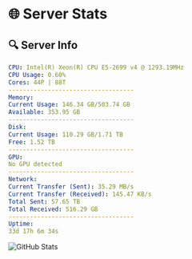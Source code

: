 # 🌐 Server Stats
## 🔍 Server Info
```yaml
CPU: Intel(R) Xeon(R) CPU E5-2699 v4 @ 1293.19MHz
CPU Usage: 0.60%
Cores: 44P | 88T
-----------------------------------
Memory:
Current Usage: 146.34 GB/503.74 GB
Available: 353.95 GB
-----------------------------------
Disk:
Current Usage: 110.29 GB/1.71 TB
Free: 1.52 TB
-----------------------------------
GPU:
No GPU detected
-----------------------------------
Network:
Current Transfer (Sent): 35.29 MB/s
Current Transfer (Received): 145.47 KB/s
Total Sent: 57.65 TB
Total Received: 516.29 GB
-----------------------------------
Uptime:
33d 17h 6m 34s
```
![GitHub Stats](https://img.shields.io/badge/Updated-2025-04-10_14:29:23-blue)